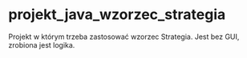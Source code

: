 # projekt_java_wzorzec_strategia

Projekt w którym trzeba zastosować wzorzec Strategia.
Jest bez GUI, zrobiona jest logika.
